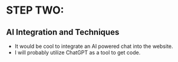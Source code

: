 # STEP TWO:
## AI Integration and Techniques
- It would be cool to integrate an AI powered chat into the website.
- I will probably utilize ChatGPT as a tool to get code.
